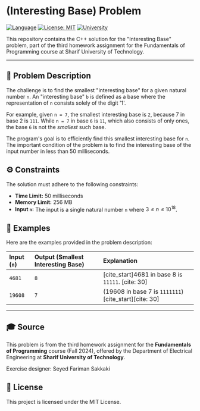 #  (Interesting Base) Problem

[![Language](https://img.shields.io/badge/Language-C%2B%2B-blue.svg)](https://isocpp.org/)
[![License: MIT](https://img.shields.io/badge/License-MIT-yellow.svg)](https://opensource.org/licenses/MIT)
[![University](https://img.shields.io/badge/University-Sharif%20University%20of%20Technology-red.svg)](http://www.sharif.edu/)

This repository contains the C++ solution for the "Interesting Base" problem, part of the third homework assignment for the Fundamentals of Programming course at Sharif University of Technology.

---

## 📝 Problem Description

The challenge is to find the smallest "interesting base" for a given natural number `n`. An "interesting base" `b` is defined as a base where the representation of `n` consists solely of the digit '1'.

For example, given `n = 7`, the smallest interesting base is `2`, because 7 in base 2 is `111`. While `n = 7` in base `6` is `11`, which also consists of only ones, the base `6` is not the *smallest* such base.

The program's goal is to efficiently find this smallest interesting base for `n`. The important condition of the problem is to find the interesting base of the input number in less than 50 milliseconds.

## ⚙️ Constraints

The solution must adhere to the following constraints:

* **Time Limit:** 50 milliseconds 
* **Memory Limit:** 256 MB
* **Input `n`:** The input is a single natural number `n` where $3 \le n \le 10^{18}$. 

## 🧪 Examples

Here are the examples provided in the problem description:

| Input (`n`) | Output (Smallest Interesting Base) | Explanation |
| :---------- | :--------------------------------- | :---------- |
| `4681`      | `8`                                | [cite_start]4681 in base 8 is `11111`. [cite: 30] |
| `19608`     | `7`                                | (19608 in base 7 is `1111111`) [cite_start][cite: 30] |

---

## 🎓 Source

This problem is from the third homework assignment for the **Fundamentals of Programming** course (Fall 2024), offered by the Department of Electrical Engineering at **Sharif University of Technology**.

Exercise designer: Seyed Fariman Sakkaki

## 📄 License

This project is licensed under the MIT License.
